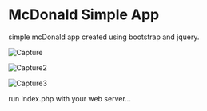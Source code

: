 # McDonald Simple App
simple mcDonald app created using bootstrap and jquery. 

![Capture](https://user-images.githubusercontent.com/65354316/130342921-87bc6341-8789-4931-a3a8-d68c4c0024d1.PNG)

![Capture2](https://user-images.githubusercontent.com/65354316/130342924-5e3db0e8-4f0a-4a70-a58b-82b87cfbc954.PNG)

![Capture3](https://user-images.githubusercontent.com/65354316/130342928-31d71c4d-2d7e-4628-a6d4-17e52ea3ff36.PNG)

run index.php with your web server...
